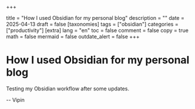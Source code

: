+++

title = "How I used Obsidian for my personal blog"
description = ""
date = 2025-04-13
draft = false
[taxonomies]
tags = ["obsidian"]
categories = ["productivity"]
[extra]
lang = "en"
toc = false
comment = false
copy = true
math = false
mermaid = false
outdate_alert = false
+++
# How I used Obsidian for my personal blog

Testing my Obsidian workflow after some updates. 

--
Vipin
